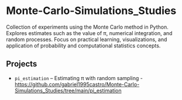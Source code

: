 # Monte-Carlo-Simulations_Studies
Collection of experiments using the Monte Carlo method in Python. Explores estimates such as the value of π, numerical integration, and random processes. Focus on practical learning, visualizations, and application of probability and computational statistics concepts.

## Projects
- `pi_estimation` – Estimating π with random sampling - https://github.com/gabriel1995castro/Monte-Carlo-Simulations_Studies/tree/main/pi_estimation
  

